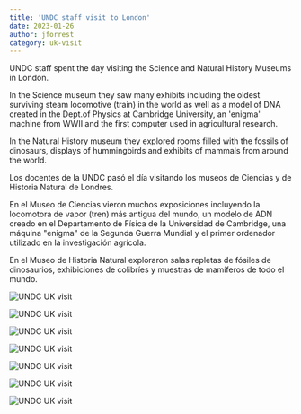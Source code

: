 ```yaml
---
title: 'UNDC staff visit to London'
date: 2023-01-26
author: jforrest
category: uk-visit
---
```



UNDC staff spent the day visiting the Science and Natural History Museums in London. 

In the Science museum they saw many exhibits including the oldest surviving steam locomotive (train) in the world as well as a model of DNA created in the Dept.of Physics at Cambridge University, an 'enigma' machine from WWII and the first computer used in agricultural research.

In the Natural History museum they explored rooms filled with the fossils of dinosaurs, displays of hummingbirds and exhibits of mammals from around the world.


Los docentes de la UNDC pasó el día visitando los museos de Ciencias y de Historia Natural de Londres. 

En el Museo de Ciencias vieron muchos exposiciones incluyendo la locomotora de vapor (tren) más antigua del mundo, un modelo de ADN creado en el Departamento de Física de la Universidad de Cambridge, una máquina "enigma" de la Segunda Guerra Mundial y el primer ordenador utilizado en la investigación agrícola.

En el Museo de Historia Natural exploraron salas repletas de fósiles de dinosaurios, exhibiciones de colibríes y muestras de mamíferos de todo el mundo.


![UNDC UK visit](/assets/posts/Science1.JPG)

![UNDC UK visit](/assets/posts/Science2.JPG)

![UNDC UK visit](/assets/posts/Science3.JPG)

![UNDC UK visit](/assets/posts/Science4.JPG)

![UNDC UK visit](/assets/posts/Natural1.JPG)

![UNDC UK visit](/assets/posts/Natural2.JPG)

![UNDC UK visit](/assets/posts/Natural3.JPG)

